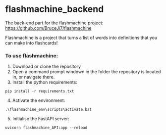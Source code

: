 # flashmachine_backend
The back-end part for the flashmachine project: https://github.com/BruceJi7/flashmachine

Flashmachine is a project that turns a list of words into definitions that you can make into flashcards!

### To use flashmachine:
1. Download or clone the repository
2. Open a command prompt windown in the folder the repository is located in, or navigate there.
3. Install the python requirements:
```
pip install -r requirements.txt
```
4. Activate the environment:
```
.\flashmachine_env\scripts\activate.bat
```
5. Initialise the FastAPI server:
```
uvicorn flashmachine_API:app --reload
```
